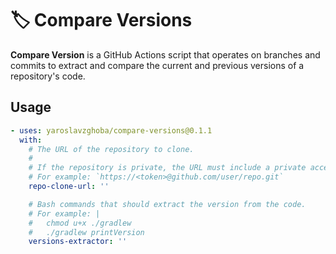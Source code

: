 # 🏷️ Compare Versions

**Compare Version** is a GitHub Actions script that operates on branches and commits to extract and compare the current and previous versions of a repository's code.

## Usage

```yaml
- uses: yaroslavzghoba/compare-versions@0.1.1
  with:
    # The URL of the repository to clone.
    #
    # If the repository is private, the URL must include a private access token.
    # For example: `https://<token>@github.com/user/repo.git`
    repo-clone-url: ''

    # Bash commands that should extract the version from the code.
    # For example: |
    #   chmod u+x ./gradlew
    #   ./gradlew printVersion
    versions-extractor: ''
```